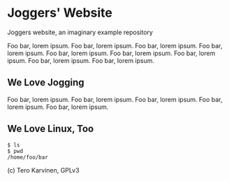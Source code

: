 # Joggers' Website

Joggers website, an imaginary example repository

Foo bar, lorem ipsum. Foo bar, lorem ipsum. Foo bar, lorem ipsum. Foo bar, lorem ipsum. 
Foo bar, lorem ipsum. Foo bar, lorem ipsum. Foo bar, lorem ipsum. 
Foo bar, lorem ipsum. Foo bar, lorem ipsum. 

## We Love Jogging

Foo bar, lorem ipsum. Foo bar, lorem ipsum. Foo bar, lorem ipsum. 
Foo bar, lorem ipsum. Foo bar, lorem ipsum. 

## We Love Linux, Too

	$ ls
	$ pwd
	/home/foo/bar

(c) Tero Karvinen, GPLv3
